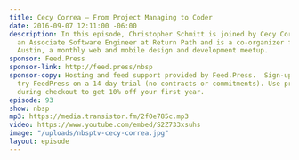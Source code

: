 ```yaml
---
title: Cecy Correa — From Project Managing to Coder
date: 2016-09-07 12:11:00 -06:00
description: In this episode, Christopher Schmitt is joined by Cecy Correa, who is
  an Associate Software Engineer at Return Path and is a co-organizer for Refresh
  Austin, a monthly web and mobile design and development meetup.
sponsor: Feed.Press
sponsor-link: http://feed.press/nbsp
sponsor-copy: Hosting and feed support provided by Feed.Press.  Sign-up today and
  try FeedPress on a 14 day trial (no contracts or commitments). Use promo code *nbsp*
  during checkout to get 10% off your first year.
episode: 93
show: nbsp
mp3: https://media.transistor.fm/2f0e785c.mp3
video: https://www.youtube.com/embed/S2Z733xsuhs
image: "/uploads/nbsptv-cecy-correa.jpg"
layout: episode
---
```


